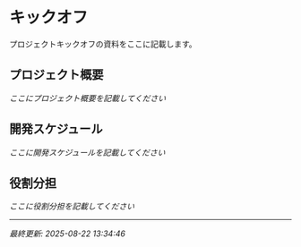 # キックオフ

プロジェクトキックオフの資料をここに記載します。

## プロジェクト概要

*ここにプロジェクト概要を記載してください*

## 開発スケジュール

*ここに開発スケジュールを記載してください*

## 役割分担

*ここに役割分担を記載してください*

---

*最終更新: 2025-08-22 13:34:46*
